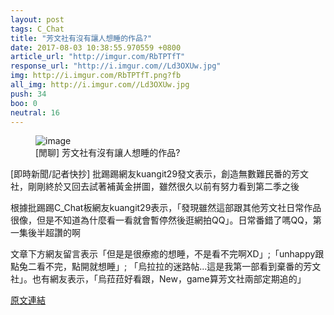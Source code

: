 ```yaml
---
layout: post
tags: C_Chat
title: "芳文社有沒有讓人想睡的作品?"
date: 2017-08-03 10:38:55.970559 +0800
article_url: "http://imgur.com/RbTPTfT"
response_url: "http://i.imgur.com//Ld3OXUw.jpg"
img: http://i.imgur.com/RbTPTfT.png?fb
all_img: http://i.imgur.com//Ld3OXUw.jpg
push: 34
boo: 0
neutral: 16
---
```


<figure>
<img src="http://i.imgur.com/RbTPTfT.png?fb" alt="image">
<figcaption>
[閒聊] 芳文社有沒有讓人想睡的作品?
</figcaption>
</figure>



[即時新聞/記者快抄] 批踢踢網友kuangit29發文表示，創造無數難民番的芳文社，剛剛終於又回去試著補黃金拼圖，雖然很久以前有努力看到第二季之後

根據批踢踢C_Chat板網友kuangit29表示，「發現雖然這部跟其他芳文社日常作品很像，但是不知道為什麼看一看就會暫停然後逛網拍QQ」。日常番錯了嗎QQ，第一集後半超讚的啊

文章下方網友留言表示「但是是很療癒的想睡，不是看不完啊XD」;「unhappy跟點兔二看不完，點開就想睡」; 「烏拉拉的迷路帖...這是我第一部看到棄番的芳文社」。也有網友表示，「烏菈菈好看跟，New，game算芳文社兩部定期追的」

<a href = "https://www.ptt.cc/bbs/C_Chat/M.1501690943.A.E63.html">原文連結</a>

